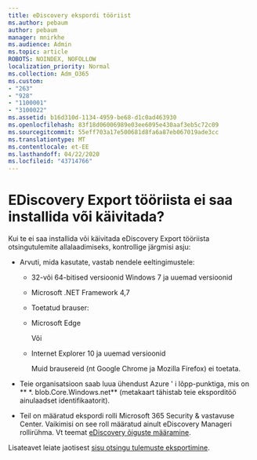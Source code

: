 ```yaml
---
title: eDiscovery ekspordi tööriist
ms.author: pebaum
author: pebaum
manager: mnirkhe
ms.audience: Admin
ms.topic: article
ROBOTS: NOINDEX, NOFOLLOW
localization_priority: Normal
ms.collection: Adm_O365
ms.custom:
- "263"
- "928"
- "1100001"
- "3100022"
ms.assetid: b16d310d-1134-4959-be68-d1c0ad463930
ms.openlocfilehash: 83f18d06006989e03ee6095e430aaf3eb5c72c09
ms.sourcegitcommit: 55eff703a17e500681d8fa6a87eb067019ade3cc
ms.translationtype: MT
ms.contentlocale: et-EE
ms.lasthandoff: 04/22/2020
ms.locfileid: "43714766"
---
```

# <a name="cant-install-or-run-the-ediscovery-export-tool"></a>EDiscovery Export tööriista ei saa installida või käivitada?

Kui te ei saa installida või käivitada eDiscovery Export tööriista otsingutulemite allalaadimiseks, kontrollige järgmisi asju:
  
- Arvuti, mida kasutate, vastab nendele eeltingimustele:

  - 32-või 64-bitised versioonid Windows 7 ja uuemad versioonid

  - Microsoft .NET Framework 4,7

  - Toetatud brauser:

  - Microsoft Edge

    Või

  - Internet Explorer 10 ja uuemad versioonid

    Muid brausereid (nt Google Chrome ja Mozilla Firefox) ei toetata.

- Teie organisatsioon saab luua ühendust Azure ' i lõpp-punktiga, mis on ** \*. blob.Core.Windows.net** (metakaart tähistab teie eksporditöö ainulaadset identifikaatorit).

- Teil on määratud ekspordi rolli Microsoft 365 Security &amp; vastavuse Center. Vaikimisi on see roll määratud ainult eDiscovery Manageri rollirühma. Vt teemat [eDiscovery õiguste määramine](https://docs.microsoft.com/office365/securitycompliance/assign-ediscovery-permissions).

Lisateavet leiate jaotisest [sisu otsingu tulemuste eksportimine](https://docs.microsoft.com/office365/securitycompliance/export-search-results).
  